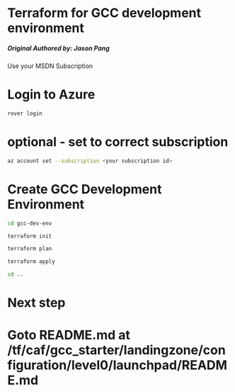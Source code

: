 # Terraform for GCC development environment
##### Original Authored by: Jason Pang  

Use your MSDN Subscription

# Login to Azure
```bash
rover login
```

# optional - set to correct subscription
```bash
az account set --subscription <your subscription id>
```

# Create GCC Development Environment
```bash
cd gcc-dev-env

terraform init

terraform plan

terraform apply

cd ..

```

# Next step
# Goto README.md at /tf/caf/gcc_starter/landingzone/configuration/level0/launchpad/README.md
